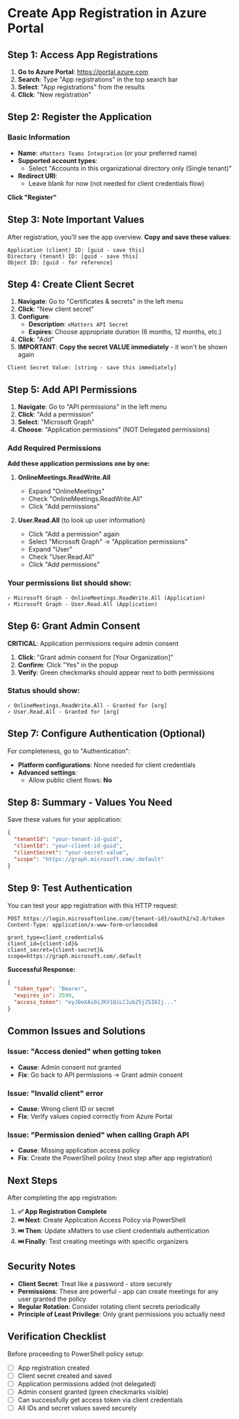# Create App Registration in Azure Portal

## Step 1: Access App Registrations

1. **Go to Azure Portal**: https://portal.azure.com
2. **Search**: Type "App registrations" in the top search bar
3. **Select**: "App registrations" from the results
4. **Click**: "New registration"

## Step 2: Register the Application

### Basic Information
- **Name**: `xMatters Teams Integration` (or your preferred name)
- **Supported account types**: 
  - Select "Accounts in this organizational directory only (Single tenant)"
- **Redirect URI**: 
  - Leave blank for now (not needed for client credentials flow)

**Click "Register"**

## Step 3: Note Important Values

After registration, you'll see the app overview. **Copy and save these values**:

```
Application (client) ID: [guid - save this]
Directory (tenant) ID: [guid - save this]
Object ID: [guid - for reference]
```

## Step 4: Create Client Secret

1. **Navigate**: Go to "Certificates & secrets" in the left menu
2. **Click**: "New client secret"
3. **Configure**:
   - **Description**: `xMatters API Secret`
   - **Expires**: Choose appropriate duration (6 months, 12 months, etc.)
4. **Click**: "Add"
5. **IMPORTANT**: **Copy the secret VALUE immediately** - it won't be shown again

```
Client Secret Value: [string - save this immediately]
```

## Step 5: Add API Permissions

1. **Navigate**: Go to "API permissions" in the left menu
2. **Click**: "Add a permission"
3. **Select**: "Microsoft Graph"
4. **Choose**: "Application permissions" (NOT Delegated permissions)

### Add Required Permissions

**Add these application permissions one by one:**

1. **OnlineMeetings.ReadWrite.All**
   - Expand "OnlineMeetings"
   - Check "OnlineMeetings.ReadWrite.All"
   - Click "Add permissions"

2. **User.Read.All** (to look up user information)
   - Click "Add a permission" again
   - Select "Microsoft Graph" → "Application permissions"
   - Expand "User"
   - Check "User.Read.All"
   - Click "Add permissions"

### Your permissions list should show:
```
✓ Microsoft Graph - OnlineMeetings.ReadWrite.All (Application)
✓ Microsoft Graph - User.Read.All (Application)
```

## Step 6: Grant Admin Consent

**CRITICAL**: Application permissions require admin consent

1. **Click**: "Grant admin consent for [Your Organization]"
2. **Confirm**: Click "Yes" in the popup
3. **Verify**: Green checkmarks should appear next to both permissions

### Status should show:
```
✓ OnlineMeetings.ReadWrite.All - Granted for [org]
✓ User.Read.All - Granted for [org]
```

## Step 7: Configure Authentication (Optional)

For completeness, go to "Authentication":
- **Platform configurations**: None needed for client credentials
- **Advanced settings**: 
  - Allow public client flows: **No**

## Step 8: Summary - Values You Need

Save these values for your application:

```json
{
  "tenantId": "your-tenant-id-guid",
  "clientId": "your-client-id-guid", 
  "clientSecret": "your-secret-value",
  "scope": "https://graph.microsoft.com/.default"
}
```

## Step 9: Test Authentication

You can test your app registration with this HTTP request:

```http
POST https://login.microsoftonline.com/{tenant-id}/oauth2/v2.0/token
Content-Type: application/x-www-form-urlencoded

grant_type=client_credentials&
client_id={client-id}&
client_secret={client-secret}&
scope=https://graph.microsoft.com/.default
```

**Successful Response:**
```json
{
  "token_type": "Bearer",
  "expires_in": 3599,
  "access_token": "eyJ0eXAiOiJKV1QiLCJub25jZSI6Ij..."
}
```

## Common Issues and Solutions

### Issue: "Access denied" when getting token
- **Cause**: Admin consent not granted
- **Fix**: Go back to API permissions → Grant admin consent

### Issue: "Invalid client" error  
- **Cause**: Wrong client ID or secret
- **Fix**: Verify values copied correctly from Azure Portal

### Issue: "Permission denied" when calling Graph API
- **Cause**: Missing application access policy
- **Fix**: Create the PowerShell policy (next step after app registration)

## Next Steps

After completing the app registration:

1. **✅ App Registration Complete**
2. **⏭️ Next**: Create Application Access Policy via PowerShell
3. **⏭️ Then**: Update xMatters to use client credentials authentication
4. **⏭️ Finally**: Test creating meetings with specific organizers

## Security Notes

- **Client Secret**: Treat like a password - store securely
- **Permissions**: These are powerful - app can create meetings for any user granted the policy
- **Regular Rotation**: Consider rotating client secrets periodically
- **Principle of Least Privilege**: Only grant permissions you actually need

## Verification Checklist

Before proceeding to PowerShell policy setup:

- [ ] App registration created
- [ ] Client secret created and saved
- [ ] Application permissions added (not delegated)
- [ ] Admin consent granted (green checkmarks visible)
- [ ] Can successfully get access token via client credentials
- [ ] All IDs and secret values saved securely